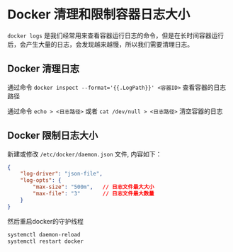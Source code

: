 # Docker 清理和限制容器日志大小


`docker logs` 是我们经常用来查看容器运行日志的命令，但是在长时间容器运行后，会产生大量的日志，会发现越来越慢，所以我们需要清理日志。

## Docker 清理日志

通过命令 `docker inspect --format='{{.LogPath}}' <容器ID>` 查看容器的日志路径

通过命令 `echo > <日志路径>` 或者 `cat /dev/null > <日志路径>` 清空容器的日志

## Docker 限制日志大小

新建或修改 `/etc/docker/daemon.json` 文件, 内容如下：
```json
{
    "log-driver": "json-file",
    "log-opts": {
        "max-size": "500m",   // 日志文件最大大小
        "max-file": "3"       // 日志文件最大数量
    }
}
```

然后重启docker的守护线程
```bash
systemctl daemon-reload
systemctl restart docker
```
